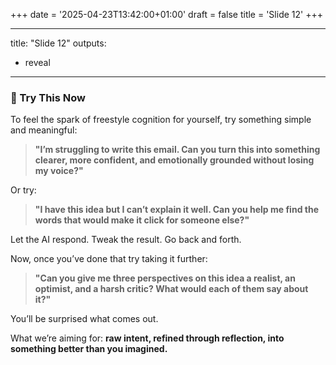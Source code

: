 +++
date = '2025-04-23T13:42:00+01:00'
draft = false
title = 'Slide 12'
+++

---
title: "Slide 12"
outputs:
  - reveal
---

### 🚀 Try This Now

To feel the spark of freestyle cognition for yourself, try something simple and meaningful:

> **"I’m struggling to write this email. Can you turn this into something clearer, more confident, and emotionally grounded without losing my voice?"**

Or try:

> **"I have this idea but I can’t explain it well. Can you help me find the words that would make it click for someone else?"**

Let the AI respond. Tweak the result. Go back and forth.

Now, once you’ve done that try taking it further:

> **"Can you give me three perspectives on this idea a realist, an optimist, and a harsh critic? What would each of them say about it?"**

You’ll be surprised what comes out.

What we’re aiming for:
**raw intent, refined through reflection, into something better than you imagined.**
